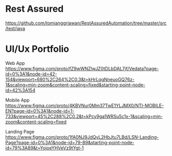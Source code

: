 # Rest Assured
https://github.com/tomianggriawan/RestAssuredAutomation/tree/master/src/test/java

# UI/Ux Portfolio

Web App 
https://www.figma.com/proto/fZ9wWNZlwJZ0tDLbDAL7jf/Vedata?page-id=0%3A1&node-id=42-154&viewport=680%2C264%2C0.3&t=kHrLqgNneuoGQ76z-1&scaling=min-zoom&content-scaling=fixed&starting-point-node-id=42%3A154

Mobile App
https://www.figma.com/proto/4KBVNur0Mm37TwE1YLJMX0/NTI-MOBILE-EN?page-id=0%3A1&node-id=1-733&viewport=45%2C288%2C0.2&t=kPcy9ga1WRSu5c1x-1&scaling=min-zoom&content-scaling=fixed

Landing Page
https://www.figma.com/proto/1fA0NJ9JdQyL2HbJtu7LBd/LSN-Landing-Page?page-id=0%3A1&node-id=79-89&starting-point-node-id=79%3A89&t=YojoeYHVeVz9tYgt-1
